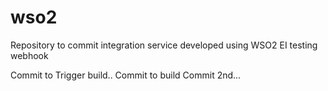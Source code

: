 # wso2
Repository to commit integration service developed using WSO2 EI
testing webhook

Commit to Trigger build..
Commit to build
Commit 2nd...
